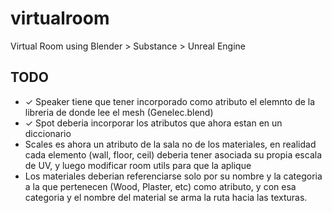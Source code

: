 # virtualroom
Virtual Room using Blender > Substance > Unreal Engine

## TODO

- &#10003; Speaker tiene que tener incorporado como atributo el elemnto de la libreria de donde lee el mesh (Genelec.blend)
- &#10003; Spot deberia incorporar los atributos que ahora estan en un diccionario
- Scales es ahora un atributo de la sala no de los materiales, en realidad cada elemento (wall, floor, ceil) deberia tener asociada su propia escala de UV, y luego modificar room utils para que la aplique
- Los materiales deberian referenciarse solo por su nombre y la categoria a la que pertenecen (Wood, Plaster, etc) como atributo, y con esa categoria y el nombre del material se arma la ruta hacia las texturas. 
